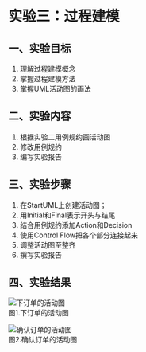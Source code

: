 # 实验三：过程建模

## 一、实验目标

1. 理解过程建模概念
2. 掌握过程建模方法
2. 掌握UML活动图的画法

## 二、实验内容

1. 根据实验二用例规约画活动图
2. 修改用例规约
3. 编写实验报告

## 三、实验步骤

1. 在StartUML上创建活动图；
2. 用Initial和Final表示开头与结尾
3. 结合用例规约添加Action和Decision
4. 使用Control Flow把各个部分连接起来
5. 调整活动图至整齐
6. 撰写实验报告

## 四、实验结果

![下订单的活动图](https://raw.githubusercontent.com/HxKillua/uml-modeling-2020/master/students/1714080901120/Lab2_ActivityDiagram1.jpg)  
图1.下订单的活动图

![确认订单的活动图](https://raw.githubusercontent.com/HxKillua/uml-modeling-2020/master/students/1714080901120/Lab3_ActivityDiagram2.jpg)  
图2.确认订单的活动图
